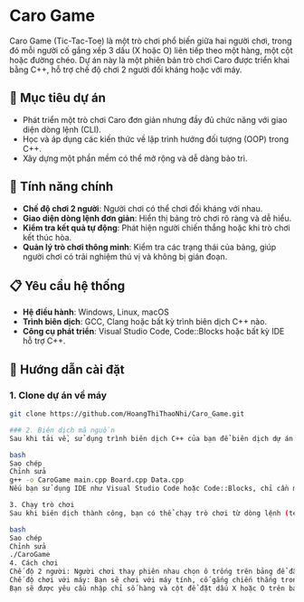 # Caro Game

Caro Game (Tic-Tac-Toe) là một trò chơi phổ biến giữa hai người chơi, trong đó mỗi người cố gắng xếp 3 dấu (X hoặc O) liên tiếp theo một hàng, một cột hoặc đường chéo. Dự án này là một phiên bản trò chơi Caro được triển khai bằng C++, hỗ trợ chế độ chơi 2 người đối kháng hoặc với máy.

## 📜 Mục tiêu dự án

- Phát triển một trò chơi Caro đơn giản nhưng đầy đủ chức năng với giao diện dòng lệnh (CLI).
- Học và áp dụng các kiến thức về lập trình hướng đối tượng (OOP) trong C++.
- Xây dựng một phần mềm có thể mở rộng và dễ dàng bảo trì.

## 🚀 Tính năng chính

- **Chế độ chơi 2 người**: Người chơi có thể chơi đối kháng với nhau.
- **Giao diện dòng lệnh đơn giản**: Hiển thị bảng trò chơi rõ ràng và dễ hiểu.
- **Kiểm tra kết quả tự động**: Phát hiện người chiến thắng hoặc khi trò chơi kết thúc hòa.
- **Quản lý trò chơi thông minh**: Kiểm tra các trạng thái của bảng, giúp người chơi có trải nghiệm thú vị và không bị gián đoạn.

## 📋 Yêu cầu hệ thống

- **Hệ điều hành**: Windows, Linux, macOS
- **Trình biên dịch**: GCC, Clang hoặc bất kỳ trình biên dịch C++ nào.
- **Công cụ phát triển**: Visual Studio Code, Code::Blocks hoặc bất kỳ IDE hỗ trợ C++.

## 🔧 Hướng dẫn cài đặt

### 1. Clone dự án về máy

```bash
git clone https://github.com/HoangThiThaoNhi/Caro_Game.git

### 2. Biên dịch mã nguồn
Sau khi tải về, sử dụng trình biên dịch C++ của bạn để biên dịch dự án. Nếu sử dụng GCC, bạn có thể biên dịch mã nguồn bằng lệnh:

bash
Sao chép
Chỉnh sửa
g++ -o CaroGame main.cpp Board.cpp Data.cpp
Nếu bạn sử dụng IDE như Visual Studio Code hoặc Code::Blocks, chỉ cần mở thư mục dự án và biên dịch như bình thường.

3. Chạy trò chơi
Sau khi biên dịch thành công, bạn có thể chạy trò chơi từ dòng lệnh (terminal):

bash
Sao chép
Chỉnh sửa
./CaroGame
4. Cách chơi
Chế độ 2 người: Người chơi thay phiên nhau chọn ô trống trên bảng để đặt dấu X hoặc O.
Chế độ chơi với máy: Bạn sẽ chơi với máy tính, cố gắng chiến thắng trong trò chơi.
Bạn sẽ được yêu cầu nhập chỉ số hàng và cột để đặt dấu X hoặc O trên bảng.
